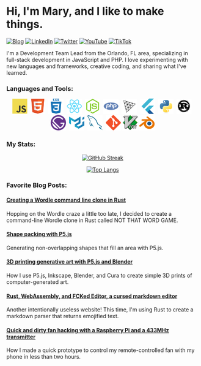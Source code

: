 # Hi, I'm Mary, and I like to make things.

[![Blog](https://img.shields.io/badge/Blog-purple?logo=gatsby&logoColor=white&style=for-the-badge)](https://mary.codes) 
[![LinkedIn](https://img.shields.io/badge/LinkedIn-blue?logo=linkedin&logoColor=white&style=for-the-badge)](https://www.linkedin.com/in/maryknize/) 
[![Twitter](https://img.shields.io/badge/Twitter-green?logo=twitter&logoColor=white&style=for-the-badge)](https://twitter.com/captainpainway) 
[![YouTube](https://img.shields.io/badge/Youtube-red?logo=youtube&logoColor=white&style=for-the-badge)](https://www.youtube.com/channel/UCcT64E5kKuemN95yKnmbh3w)
[![TikTok](https://img.shields.io/badge/TikTok-hotpink?logo=tiktok&logoColor=white&style=for-the-badge)](https://www.tiktok.com/@marycodes)

I'm a Development Team Lead from the Orlando, FL area, specializing in full-stack development in JavaScript and PHP. I love experimenting with new languages and frameworks, creative coding, and sharing what I've learned.

### Languages and Tools:

<div style="text-align: center">
  <img src="https://raw.githubusercontent.com/devicons/devicon/master/icons/javascript/javascript-original.svg" title="JavaScript" alt="JavaScript" width="40" height="40"/>&nbsp;
  <img src="https://raw.githubusercontent.com/devicons/devicon/master/icons/html5/html5-original.svg" title="HTML5" alt="HTML" width="40" height="40"/>&nbsp;
  <img src="https://raw.githubusercontent.com/devicons/devicon/master/icons/css3/css3-plain-wordmark.svg"  title="CSS3" alt="CSS" width="40" height="40"/>&nbsp;
  <img src="https://raw.githubusercontent.com/devicons/devicon/master/icons/react/react-original.svg" title="React" alt="React" width="40" height="40"/>&nbsp;
  <img src="https://raw.githubusercontent.com/devicons/devicon/master/icons/nodejs/nodejs-original.svg" title="NodeJS" alt="NodeJS" width="40" height="40"/>&nbsp;
  <img src="https://raw.githubusercontent.com/devicons/devicon/master/icons/php/php-plain.svg" title="PHP" alt="PHP" width="40" height="40"/>&nbsp;
  <img src="https://raw.githubusercontent.com/devicons/devicon/master/icons/threejs/threejs-original.svg" title="Three.js" alt="Three.js" width="40" height="40"/>&nbsp;
  <img src="https://raw.githubusercontent.com/devicons/devicon/master/icons/flutter/flutter-original.svg" title="Flutter" alt="Flutter" width="40" height="40"/>&nbsp;
  <img src="https://raw.githubusercontent.com/devicons/devicon/master/icons/python/python-original.svg" title="Python" alt="Python" width="40" height="40"/>&nbsp;
  <img src="https://raw.githubusercontent.com/devicons/devicon/master/icons/rust/rust-plain.svg" title="Rust" alt="Rust " width="40" height="40"/>&nbsp;
  <img src="https://raw.githubusercontent.com/devicons/devicon/master/icons/gatsby/gatsby-original.svg" title="Gatsby"  alt="Gatsby" width="40" height="40"/>&nbsp;
  <img src="https://raw.githubusercontent.com/devicons/devicon/master/icons/materialui/materialui-original.svg" title="Material UI" alt="Material UI" width="40" height="40"/>&nbsp;
  <img src="https://raw.githubusercontent.com/devicons/devicon/master/icons/mysql/mysql-original.svg" title="MySQL"  alt="MySQL" width="40" height="40"/>&nbsp;
  <img src="https://raw.githubusercontent.com/devicons/devicon/master/icons/git/git-original.svg" title="Git" alt="Git" width="40" height="40"/>
  <img src="https://raw.githubusercontent.com/devicons/devicon/master/icons/vim/vim-original.svg" title="Vim" alt="Vim" width="40" height="40"/>
  <img src="https://raw.githubusercontent.com/devicons/devicon/master/icons/blender/blender-original.svg" title="Blender" alt="Blender" width="40" height="40"/>
</div>

### My Stats:

<div style="text-align: center">

[![GitHub Streak](http://github-readme-streak-stats.herokuapp.com?user=captainpainway&theme=monokai&hide_border=true&date_format=M%20j%5B%2C%20Y%5D)](https://git.io/streak-stats)

[![Top Langs](https://github-readme-stats.vercel.app/api/top-langs/?username=captainpainway&layout=compact&theme=monokai)](https://github.com/anuraghazra/github-readme-stats)

</div>

### Favorite Blog Posts:

#### [Creating a Wordle command line clone in Rust](https://mary.codes/blog/programming/creating_a_wordle_cli_in_rust/)
Hopping on the Wordle craze a little too late, I decided to create a command-line Wordle clone in Rust called NOT THAT WORD GAME.

#### [Shape packing with P5.js](https://mary.codes/blog/art/shape_packing_with_p5js/)
Generating non-overlapping shapes that fill an area with P5.js.

#### [3D printing generative art with P5.js and Blender](https://mary.codes/blog/art/3d_printing_generative_art_with_p5_and_blender/)
How I use P5.js, Inkscape, Blender, and Cura to create simple 3D prints of computer-generated art.

#### [Rust, WebAssembly, and FCKed Editor, a cursed markdown editor](https://mary.codes/blog/programming/rust_webassembly_and_fcked_editor/)
Another intentionally useless website! This time, I'm using Rust to create a markdown parser that returns emojified text.

#### [Quick and dirty fan hacking with a Raspberry Pi and a 433MHz transmitter](https://mary.codes/blog/home_automation/quick_and_dirty_fan_hacking_with_raspberry_pi/)
How I made a quick prototype to control my remote-controlled fan with my phone in less than two hours.
